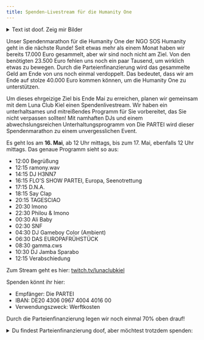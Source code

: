 ```yaml
---
title: Spenden-Livestream für die Humanity One
---
```



<details>

<summary>Text ist doof. Zeig mir Bilder</summary>

{{< gallery dir="/sh/spendenlivestream/" caption-position="none" hover-effect="none" item-height="33%" />}}

</details>

Unser Spendenmarathon für die Humanity One der NGO SOS Humanity geht in die nächste Runde! Seit etwas mehr als einem Monat haben wir bereits 17.000 Euro gesammelt, aber wir sind noch nicht am Ziel. Von den benötigten 23.500 Euro fehlen uns noch ein paar Tausend, um wirklich etwas zu bewegen. Durch die Parteienfinanzierung wird das gesammelte Geld am Ende von uns noch einmal verdoppelt. Das bedeutet, dass wir am Ende auf stolze 40.000 Euro kommen können, um die Humanity One zu unterstützen.

Um dieses ehrgeizige Ziel bis Ende Mai zu erreichen, planen wir gemeinsam mit dem Luna Club Kiel einen Spendenlivestream. Wir haben ein unterhaltsames und mitreißendes Programm für Sie vorbereitet, das Sie nicht verpassen sollten! Mit namhaften DJs und einem abwechslungsreichen Unterhaltungsprogramm von Die PARTEI wird dieser Spendenmarathon zu einem unvergesslichen Event.

Es geht los am **16. Mai**, ab 12 Uhr mittags, bis zum 17. Mai, ebenfalls 12 Uhr mittags. Das genaue Programm sieht so aus:

- 12:00 Begrüßung
- 12:15 ramony.wav
- 14:15 DJ H3NN7
- 16:15 FLO'S SHOW PARTEI, Europa, Seenotrettung
- 17:15 D.N.A.
- 18:15 Say Clap
- 20:15 TAGESCIAO
- 20:30 lmono
- 22:30 Philou & Imono
- 00:30 Ali Baby
- 02:30 SNF
- 04:30 DJ Gameboy Color (Ambient)
- 06:30 DAS EUROPAFRÜHSTÜCK
- 08:30 gamma.cws
- 10:30 DJ Jamba Sparabo
- 12:15 Verabschiedung

Zum Stream geht es hier: [twitch.tv/lunaclubkiel](https://www.twitch.tv/lunaclubkiel)

Spenden könnt ihr hier:
- Empfänger: Die PARTEI
- IBAN: DE20 4306 0967 4004 4016 00
- Verwendungszweck: Werftkosten

Durch die Parteienfinanzierung legen wir noch einmal 70% oben drauf!

<details>
<summary>Du findest Parteienfinanzierung doof, aber möchtest trotzdem spenden:</summary>

- SOS Humanity e.V.: DE04 1005 0000 0190 4184 51
- Sea Watch e.V.: DE63 4306 0967 1239 7690 03
- Sea-Eye e.V.: DE06 4306 0967 1311 9422 00
- SOS MEDITERRANEE Germany: DE64 3702 0500 0001 8510 01
- MISSION LIFELINE e.V.: DE56 4306 0967 1234 0600 00
- Sea Punks e.V.: DE30 4306 0967 1196 3620 00
</details>

